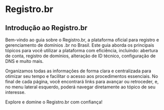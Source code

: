# Registro.br

## Introdução ao Registro.br

Bem-vindo ao guia sobre o Registro.br, a plataforma oficial para registro e gerenciamento de domínios .br no Brasil. Este guia aborda os principais tópicos para você utilizar a plataforma com eficiência, incluindo: abertura de conta, registro de domínios, alteração de ID técnico, configuração de DNS e muito mais.

Organizamos todas as informações de forma clara e centralizada para otimizar seu tempo e facilitar o acesso aos procedimentos essenciais. No final de cada página, você encontrará links para avançar ou retroceder, e, no menu lateral esquerdo, poderá navegar diretamente ao tópico de seu interesse.

Explore e domine o Registro.br com confiança!
